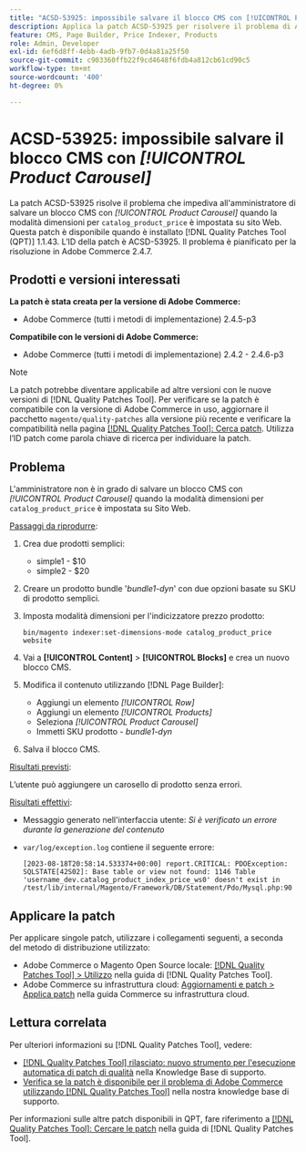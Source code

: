```yaml
---
title: "ACSD-53925: impossibile salvare il blocco CMS con [!UICONTROL Product Carousel]"
description: Applica la patch ACSD-53925 per risolvere il problema di Adobe Commerce, in cui l’amministratore non è in grado di salvare un blocco CMS con Product Carousel quando la modalità dimensioni per "catalog_product_price" è impostata su sito web.
feature: CMS, Page Builder, Price Indexer, Products
role: Admin, Developer
exl-id: 6ef6d8ff-4ebb-4adb-9fb7-0d4a81a25f50
source-git-commit: c903360ffb22f9cd4648f6fdb4a812cb61cd90c5
workflow-type: tm+mt
source-wordcount: '400'
ht-degree: 0%

---
```


# ACSD-53925: impossibile salvare il blocco CMS con *[!UICONTROL Product Carousel]*

La patch ACSD-53925 risolve il problema che impediva all&#39;amministratore di salvare un blocco CMS con *[!UICONTROL Product Carousel]* quando la modalità dimensioni per `catalog_product_price` è impostata su sito Web. Questa patch è disponibile quando è installato [!DNL Quality Patches Tool (QPT)] 1.1.43. L’ID della patch è ACSD-53925. Il problema è pianificato per la risoluzione in Adobe Commerce 2.4.7.

## Prodotti e versioni interessati

**La patch è stata creata per la versione di Adobe Commerce:**

* Adobe Commerce (tutti i metodi di implementazione) 2.4.5-p3

**Compatibile con le versioni di Adobe Commerce:**

* Adobe Commerce (tutti i metodi di implementazione) 2.4.2 - 2.4.6-p3

>[!NOTE]
>
>La patch potrebbe diventare applicabile ad altre versioni con le nuove versioni di [!DNL Quality Patches Tool]. Per verificare se la patch è compatibile con la versione di Adobe Commerce in uso, aggiornare il pacchetto `magento/quality-patches` alla versione più recente e verificare la compatibilità nella pagina [[!DNL Quality Patches Tool]: Cerca patch](https://experienceleague.adobe.com/tools/commerce-quality-patches/index.html). Utilizza l’ID patch come parola chiave di ricerca per individuare la patch.

## Problema

L&#39;amministratore non è in grado di salvare un blocco CMS con *[!UICONTROL Product Carousel]* quando la modalità dimensioni per `catalog_product_price` è impostata su Sito Web.

<u>Passaggi da riprodurre</u>:

1. Crea due prodotti semplici:
   * simple1 - $10
   * simple2 - $20
1. Creare un prodotto bundle &#39;*bundle1-dyn*&#39; con due opzioni basate su SKU di prodotto semplici.
1. Imposta modalità dimensioni per l&#39;indicizzatore prezzo prodotto:

   `bin/magento indexer:set-dimensions-mode catalog_product_price website`

1. Vai a **[!UICONTROL Content]** > **[!UICONTROL Blocks]** e crea un nuovo blocco CMS.
1. Modifica il contenuto utilizzando [!DNL Page Builder]:
   * Aggiungi un elemento *[!UICONTROL Row]*
   * Aggiungi un elemento *[!UICONTROL Products]*
   * Seleziona *[!UICONTROL Product Carousel]*
   * Immetti SKU prodotto - *bundle1-dyn*
1. Salva il blocco CMS.

<u>Risultati previsti</u>:

L’utente può aggiungere un carosello di prodotto senza errori.

<u>Risultati effettivi</u>:

* Messaggio generato nell&#39;interfaccia utente: *Si è verificato un errore durante la generazione del contenuto*
* `var/log/exception.log` contiene il seguente errore:

  ```
  [2023-08-18T20:58:14.533374+00:00] report.CRITICAL: PDOException: SQLSTATE[42S02]: Base table or view not found: 1146 Table 'username_dev.catalog_product_index_price_ws0' doesn't exist in /test/lib/internal/Magento/Framework/DB/Statement/Pdo/Mysql.php:90
  ```

## Applicare la patch

Per applicare singole patch, utilizzare i collegamenti seguenti, a seconda del metodo di distribuzione utilizzato:

* Adobe Commerce o Magento Open Source locale: [[!DNL Quality Patches Tool] > Utilizzo](https://experienceleague.adobe.com/docs/commerce-operations/tools/quality-patches-tool/usage.html) nella guida di [!DNL Quality Patches Tool].
* Adobe Commerce su infrastruttura cloud: [Aggiornamenti e patch > Applica patch](https://experienceleague.adobe.com/docs/commerce-cloud-service/user-guide/develop/upgrade/apply-patches.html) nella guida Commerce su infrastruttura cloud.

## Lettura correlata

Per ulteriori informazioni su [!DNL Quality Patches Tool], vedere:

* [[!DNL Quality Patches Tool] rilasciato: nuovo strumento per l&#39;esecuzione automatica di patch di qualità](/help/announcements/adobe-commerce-announcements/magento-quality-patches-released-new-tool-to-self-serve-quality-patches.md) nella Knowledge Base di supporto.
* [Verifica se la patch è disponibile per il problema di Adobe Commerce utilizzando  [!DNL Quality Patches Tool]](/help/support-tools/patches-available-in-qpt-tool/check-patch-for-magento-issue-with-magento-quality-patches.md) nella nostra knowledge base di supporto.

Per informazioni sulle altre patch disponibili in QPT, fare riferimento a [[!DNL Quality Patches Tool]: Cercare le patch](https://experienceleague.adobe.com/tools/commerce-quality-patches/index.html) nella guida di [!DNL Quality Patches Tool].
